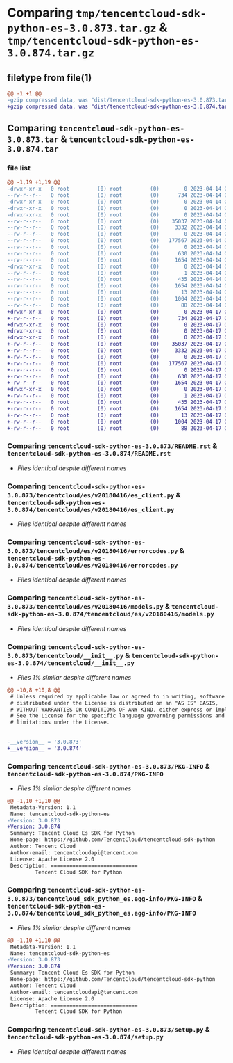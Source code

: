 # Comparing `tmp/tencentcloud-sdk-python-es-3.0.873.tar.gz` & `tmp/tencentcloud-sdk-python-es-3.0.874.tar.gz`

## filetype from file(1)

```diff
@@ -1 +1 @@
-gzip compressed data, was "dist/tencentcloud-sdk-python-es-3.0.873.tar", last modified: Fri Apr 14 00:37:02 2023, max compression
+gzip compressed data, was "dist/tencentcloud-sdk-python-es-3.0.874.tar", last modified: Mon Apr 17 00:29:42 2023, max compression
```

## Comparing `tencentcloud-sdk-python-es-3.0.873.tar` & `tencentcloud-sdk-python-es-3.0.874.tar`

### file list

```diff
@@ -1,19 +1,19 @@
-drwxr-xr-x   0 root         (0) root         (0)        0 2023-04-14 00:37:02.000000 tencentcloud-sdk-python-es-3.0.873/
--rw-r--r--   0 root         (0) root         (0)      734 2023-04-14 00:37:02.000000 tencentcloud-sdk-python-es-3.0.873/README.rst
-drwxr-xr-x   0 root         (0) root         (0)        0 2023-04-14 00:37:02.000000 tencentcloud-sdk-python-es-3.0.873/tencentcloud/
-drwxr-xr-x   0 root         (0) root         (0)        0 2023-04-14 00:37:02.000000 tencentcloud-sdk-python-es-3.0.873/tencentcloud/es/
-drwxr-xr-x   0 root         (0) root         (0)        0 2023-04-14 00:37:02.000000 tencentcloud-sdk-python-es-3.0.873/tencentcloud/es/v20180416/
--rw-r--r--   0 root         (0) root         (0)    35037 2023-04-14 00:37:02.000000 tencentcloud-sdk-python-es-3.0.873/tencentcloud/es/v20180416/es_client.py
--rw-r--r--   0 root         (0) root         (0)     3332 2023-04-14 00:37:02.000000 tencentcloud-sdk-python-es-3.0.873/tencentcloud/es/v20180416/errorcodes.py
--rw-r--r--   0 root         (0) root         (0)        0 2023-04-14 00:37:02.000000 tencentcloud-sdk-python-es-3.0.873/tencentcloud/es/v20180416/__init__.py
--rw-r--r--   0 root         (0) root         (0)   177567 2023-04-14 00:37:02.000000 tencentcloud-sdk-python-es-3.0.873/tencentcloud/es/v20180416/models.py
--rw-r--r--   0 root         (0) root         (0)        0 2023-04-14 00:37:02.000000 tencentcloud-sdk-python-es-3.0.873/tencentcloud/es/__init__.py
--rw-r--r--   0 root         (0) root         (0)      630 2023-04-14 00:37:02.000000 tencentcloud-sdk-python-es-3.0.873/tencentcloud/__init__.py
--rw-r--r--   0 root         (0) root         (0)     1654 2023-04-14 00:37:02.000000 tencentcloud-sdk-python-es-3.0.873/PKG-INFO
-drwxr-xr-x   0 root         (0) root         (0)        0 2023-04-14 00:37:02.000000 tencentcloud-sdk-python-es-3.0.873/tencentcloud_sdk_python_es.egg-info/
--rw-r--r--   0 root         (0) root         (0)        1 2023-04-14 00:37:02.000000 tencentcloud-sdk-python-es-3.0.873/tencentcloud_sdk_python_es.egg-info/dependency_links.txt
--rw-r--r--   0 root         (0) root         (0)      435 2023-04-14 00:37:02.000000 tencentcloud-sdk-python-es-3.0.873/tencentcloud_sdk_python_es.egg-info/SOURCES.txt
--rw-r--r--   0 root         (0) root         (0)     1654 2023-04-14 00:37:02.000000 tencentcloud-sdk-python-es-3.0.873/tencentcloud_sdk_python_es.egg-info/PKG-INFO
--rw-r--r--   0 root         (0) root         (0)       13 2023-04-14 00:37:02.000000 tencentcloud-sdk-python-es-3.0.873/tencentcloud_sdk_python_es.egg-info/top_level.txt
--rw-r--r--   0 root         (0) root         (0)     1004 2023-04-14 00:37:02.000000 tencentcloud-sdk-python-es-3.0.873/setup.py
--rw-r--r--   0 root         (0) root         (0)       88 2023-04-14 00:37:02.000000 tencentcloud-sdk-python-es-3.0.873/setup.cfg
+drwxr-xr-x   0 root         (0) root         (0)        0 2023-04-17 00:29:42.000000 tencentcloud-sdk-python-es-3.0.874/
+-rw-r--r--   0 root         (0) root         (0)      734 2023-04-17 00:29:42.000000 tencentcloud-sdk-python-es-3.0.874/README.rst
+drwxr-xr-x   0 root         (0) root         (0)        0 2023-04-17 00:29:42.000000 tencentcloud-sdk-python-es-3.0.874/tencentcloud/
+drwxr-xr-x   0 root         (0) root         (0)        0 2023-04-17 00:29:42.000000 tencentcloud-sdk-python-es-3.0.874/tencentcloud/es/
+drwxr-xr-x   0 root         (0) root         (0)        0 2023-04-17 00:29:42.000000 tencentcloud-sdk-python-es-3.0.874/tencentcloud/es/v20180416/
+-rw-r--r--   0 root         (0) root         (0)    35037 2023-04-17 00:29:42.000000 tencentcloud-sdk-python-es-3.0.874/tencentcloud/es/v20180416/es_client.py
+-rw-r--r--   0 root         (0) root         (0)     3332 2023-04-17 00:29:42.000000 tencentcloud-sdk-python-es-3.0.874/tencentcloud/es/v20180416/errorcodes.py
+-rw-r--r--   0 root         (0) root         (0)        0 2023-04-17 00:29:42.000000 tencentcloud-sdk-python-es-3.0.874/tencentcloud/es/v20180416/__init__.py
+-rw-r--r--   0 root         (0) root         (0)   177567 2023-04-17 00:29:42.000000 tencentcloud-sdk-python-es-3.0.874/tencentcloud/es/v20180416/models.py
+-rw-r--r--   0 root         (0) root         (0)        0 2023-04-17 00:29:42.000000 tencentcloud-sdk-python-es-3.0.874/tencentcloud/es/__init__.py
+-rw-r--r--   0 root         (0) root         (0)      630 2023-04-17 00:29:42.000000 tencentcloud-sdk-python-es-3.0.874/tencentcloud/__init__.py
+-rw-r--r--   0 root         (0) root         (0)     1654 2023-04-17 00:29:42.000000 tencentcloud-sdk-python-es-3.0.874/PKG-INFO
+drwxr-xr-x   0 root         (0) root         (0)        0 2023-04-17 00:29:42.000000 tencentcloud-sdk-python-es-3.0.874/tencentcloud_sdk_python_es.egg-info/
+-rw-r--r--   0 root         (0) root         (0)        1 2023-04-17 00:29:42.000000 tencentcloud-sdk-python-es-3.0.874/tencentcloud_sdk_python_es.egg-info/dependency_links.txt
+-rw-r--r--   0 root         (0) root         (0)      435 2023-04-17 00:29:42.000000 tencentcloud-sdk-python-es-3.0.874/tencentcloud_sdk_python_es.egg-info/SOURCES.txt
+-rw-r--r--   0 root         (0) root         (0)     1654 2023-04-17 00:29:42.000000 tencentcloud-sdk-python-es-3.0.874/tencentcloud_sdk_python_es.egg-info/PKG-INFO
+-rw-r--r--   0 root         (0) root         (0)       13 2023-04-17 00:29:42.000000 tencentcloud-sdk-python-es-3.0.874/tencentcloud_sdk_python_es.egg-info/top_level.txt
+-rw-r--r--   0 root         (0) root         (0)     1004 2023-04-17 00:29:42.000000 tencentcloud-sdk-python-es-3.0.874/setup.py
+-rw-r--r--   0 root         (0) root         (0)       88 2023-04-17 00:29:42.000000 tencentcloud-sdk-python-es-3.0.874/setup.cfg
```

### Comparing `tencentcloud-sdk-python-es-3.0.873/README.rst` & `tencentcloud-sdk-python-es-3.0.874/README.rst`

 * *Files identical despite different names*

### Comparing `tencentcloud-sdk-python-es-3.0.873/tencentcloud/es/v20180416/es_client.py` & `tencentcloud-sdk-python-es-3.0.874/tencentcloud/es/v20180416/es_client.py`

 * *Files identical despite different names*

### Comparing `tencentcloud-sdk-python-es-3.0.873/tencentcloud/es/v20180416/errorcodes.py` & `tencentcloud-sdk-python-es-3.0.874/tencentcloud/es/v20180416/errorcodes.py`

 * *Files identical despite different names*

### Comparing `tencentcloud-sdk-python-es-3.0.873/tencentcloud/es/v20180416/models.py` & `tencentcloud-sdk-python-es-3.0.874/tencentcloud/es/v20180416/models.py`

 * *Files identical despite different names*

### Comparing `tencentcloud-sdk-python-es-3.0.873/tencentcloud/__init__.py` & `tencentcloud-sdk-python-es-3.0.874/tencentcloud/__init__.py`

 * *Files 1% similar despite different names*

```diff
@@ -10,8 +10,8 @@
 # Unless required by applicable law or agreed to in writing, software
 # distributed under the License is distributed on an "AS IS" BASIS,
 # WITHOUT WARRANTIES OR CONDITIONS OF ANY KIND, either express or implied.
 # See the License for the specific language governing permissions and
 # limitations under the License.
 
 
-__version__ = '3.0.873'
+__version__ = '3.0.874'
```

### Comparing `tencentcloud-sdk-python-es-3.0.873/PKG-INFO` & `tencentcloud-sdk-python-es-3.0.874/PKG-INFO`

 * *Files 1% similar despite different names*

```diff
@@ -1,10 +1,10 @@
 Metadata-Version: 1.1
 Name: tencentcloud-sdk-python-es
-Version: 3.0.873
+Version: 3.0.874
 Summary: Tencent Cloud Es SDK for Python
 Home-page: https://github.com/TencentCloud/tencentcloud-sdk-python
 Author: Tencent Cloud
 Author-email: tencentcloudapi@tencent.com
 License: Apache License 2.0
 Description: ============================
         Tencent Cloud SDK for Python
```

### Comparing `tencentcloud-sdk-python-es-3.0.873/tencentcloud_sdk_python_es.egg-info/PKG-INFO` & `tencentcloud-sdk-python-es-3.0.874/tencentcloud_sdk_python_es.egg-info/PKG-INFO`

 * *Files 1% similar despite different names*

```diff
@@ -1,10 +1,10 @@
 Metadata-Version: 1.1
 Name: tencentcloud-sdk-python-es
-Version: 3.0.873
+Version: 3.0.874
 Summary: Tencent Cloud Es SDK for Python
 Home-page: https://github.com/TencentCloud/tencentcloud-sdk-python
 Author: Tencent Cloud
 Author-email: tencentcloudapi@tencent.com
 License: Apache License 2.0
 Description: ============================
         Tencent Cloud SDK for Python
```

### Comparing `tencentcloud-sdk-python-es-3.0.873/setup.py` & `tencentcloud-sdk-python-es-3.0.874/setup.py`

 * *Files identical despite different names*

